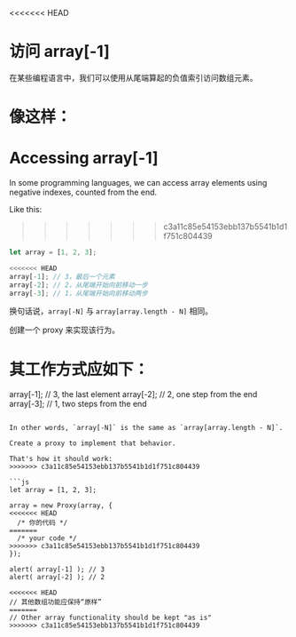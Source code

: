 
<<<<<<< HEAD
# 访问 array[-1]

在某些编程语言中，我们可以使用从尾端算起的负值索引访问数组元素。

像这样：
=======
# Accessing array[-1]

In some programming languages, we can access array elements using negative indexes, counted from the end.

Like this:
>>>>>>> c3a11c85e54153ebb137b5541b1d1f751c804439

```js
let array = [1, 2, 3];

<<<<<<< HEAD
array[-1]; // 3，最后一个元素
array[-2]; // 2，从尾端开始向前移动一步
array[-3]; // 1，从尾端开始向前移动两步
```

换句话说，`array[-N]` 与 `array[array.length - N]` 相同。

创建一个 proxy 来实现该行为。

其工作方式应如下：
=======
array[-1]; // 3, the last element
array[-2]; // 2, one step from the end
array[-3]; // 1, two steps from the end
```

In other words, `array[-N]` is the same as `array[array.length - N]`.

Create a proxy to implement that behavior.

That's how it should work:
>>>>>>> c3a11c85e54153ebb137b5541b1d1f751c804439

```js
let array = [1, 2, 3];

array = new Proxy(array, {
<<<<<<< HEAD
  /* 你的代码 */
=======
  /* your code */
>>>>>>> c3a11c85e54153ebb137b5541b1d1f751c804439
});

alert( array[-1] ); // 3
alert( array[-2] ); // 2

<<<<<<< HEAD
// 其他数组功能应保持“原样”
=======
// Other array functionality should be kept "as is"
>>>>>>> c3a11c85e54153ebb137b5541b1d1f751c804439
```
